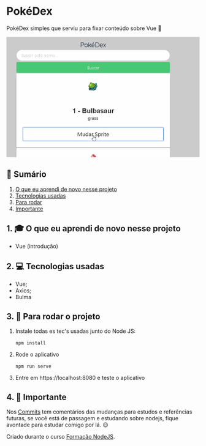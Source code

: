 # PokéDex

PokéDex simples que serviu para fixar conteúdo sobre Vue 🎨

![gif](https://github.com/GustavoGomesDias/pokedex/blob/main/pokedex.gif)

## 📕 Sumário
1. [O que eu aprendi de novo nesse projeto](https://github.com/GustavoGomesDias/pokedex#1--o-que-eu-aprendi-de-novo-nesse-projeto)
2. [Tecnologias usadas](https://github.com/GustavoGomesDias/pokedex#2--tecnologias-usadas)
3. [Para rodar](https://github.com/GustavoGomesDias/pokedex#3--para-rodar-o-projeto)
4. [Importante](https://github.com/GustavoGomesDias/pokedex#4--importante)

## 1. 🎓 O que eu aprendi de novo nesse projeto
* Vue (introdução)

## 2. 💻 Tecnologias usadas
* Vue;
* Axios;
* Bulma

## 3. 🎉 Para rodar o projeto
1. Instale todas es tec's usadas junto do Node JS:

    ```
    npm install
    ```
2. Rode o aplicativo

    ```
    npm run serve
    ```
3. Entre em https://localhost:8080 e teste o aplicativo

## 4. 👀 Importante
Nos [Commits](https://github.com/GustavoGomesDias/pokedex/commits?author=GustavoGomesDias) tem comentários das mudanças para estudos e referências futuras, se você está de passagem e estudando sobre nodejs, fique avontade para estudar comigo por lá. 😉


Criado durante o curso [Formação NodeJS](https://www.udemy.com/course/formacao-nodejs/).
